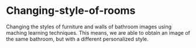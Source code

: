 # Changing-style-of-rooms
Changing the styles of furniture and walls of bathroom images using maching learning techniques. This means, we are able to obtain an image of the same bathroom, but with a different personalized style.
